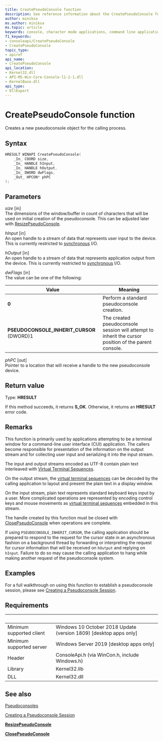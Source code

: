 ```yaml
---
title: CreatePseudoConsole function
description: See reference information about the CreatePseudoConsole function, which allocates a new pseudoconsole for the calling process.
author: miniksa
ms.author: miniksa
ms.topic: article
keywords: console, character mode applications, command line applications, terminal applications, console api, conpty, pseudoconsole
f1_keywords:
- consoleapi/CreatePseudoConsole
- CreatePseudoConsole
topic_type:
- apiref
api_name:
- CreatePseudoConsole
api_location:
- Kernel32.dll
- API-MS-Win-Core-Console-l1-2-1.dll
- KernelBase.dll
api_type:
- DllExport
---
```


# CreatePseudoConsole function

Creates a new pseudoconsole object for the calling process.

## Syntax

```C
HRESULT WINAPI CreatePseudoConsole(
    _In_ COORD size,
    _In_ HANDLE hInput,
    _In_ HANDLE hOutput,
    _In_ DWORD dwFlags,
    _Out_ HPCON* phPC
);
```

## Parameters

*size* \[in\]  
The dimensions of the window/buffer in count of characters that will be used on initial creation of the pseudoconsole. This can be adjusted later with [ResizePseudoConsole](resizepseudoconsole.md).

*hInput* \[in\]  
An open handle to a stream of data that represents user input to the device. This is currently restricted to [synchronous](/windows/desktop/Sync/synchronization-and-overlapped-input-and-output) I/O.

*hOutput* \[in\]  
An open handle to a stream of data that represents application output from the device. This is currently restricted to [synchronous](/windows/desktop/Sync/synchronization-and-overlapped-input-and-output) I/O.

*dwFlags* \[in\]  
The value can be one of the following:

| Value | Meaning |
|-|-|
| **0** | Perform a standard pseudoconsole creation. |
| **PSEUDOCONSOLE_INHERIT_CURSOR** (DWORD)1 | The created pseudoconsole session will attempt to inherit the cursor position of the parent console. |

*phPC* \[out\]  
Pointer to a location that will receive a handle to the new pseudoconsole device.

## Return value

Type: **HRESULT**

If this method succeeds, it returns **S_OK**. Otherwise, it returns an **HRESULT** error code.

## Remarks

This function is primarily used by applications attempting to be a terminal window for a command-line user interface (CUI) application. The callers become responsible for presentation of the information on the output stream and for collecting user input and serializing it into the input stream.

The input and output streams encoded as UTF-8 contain plain text interleaved with [Virtual Terminal Sequences](console-virtual-terminal-sequences.md).

On the output stream, the [virtual terminal sequences](console-virtual-terminal-sequences.md) can be decoded by the calling application to layout and present the plain text in a display window.

On the input stream, plain text represents standard keyboard keys input by a user. More complicated operations are represented by encoding control keys and mouse movements as [virtual terminal sequences](console-virtual-terminal-sequences.md) embedded in this stream.

The handle created by this function must be closed with [ClosePseudoConsole](closepseudoconsole.md) when operations are complete.

If using `PSEUDOCONSOLE_INHERIT_CURSOR`, the calling application should be prepared to respond to the request for the cursor state in an asynchronous fashion on a background thread by forwarding or interpreting the request for cursor information that will be received on `hOutput` and replying on `hInput`. Failure to do so may cause the calling application to hang while making another request of the pseudoconsole system.

## Examples

For a full walkthrough on using this function to establish a pseudoconsole session, please see [Creating a Pseudoconsole Session](creating-a-pseudoconsole-session.md).

## Requirements

| &nbsp; | &nbsp; |
|-|-|
| Minimum supported client | Windows 10 October 2018 Update (version 1809) \[desktop apps only\] |
| Minimum supported server | Windows Server 2019 \[desktop apps only\] |
| Header | ConsoleApi.h (via WinCon.h, include Windows.h) |
| Library | Kernel32.lib |
| DLL | Kernel32.dll |

## See also

[Pseudoconsoles](pseudoconsoles.md)

[Creating a Pseudoconsole Session](creating-a-pseudoconsole-session.md)

[**ResizePseudoConsole**](resizepseudoconsole.md)

[**ClosePseudoConsole**](closepseudoconsole.md)